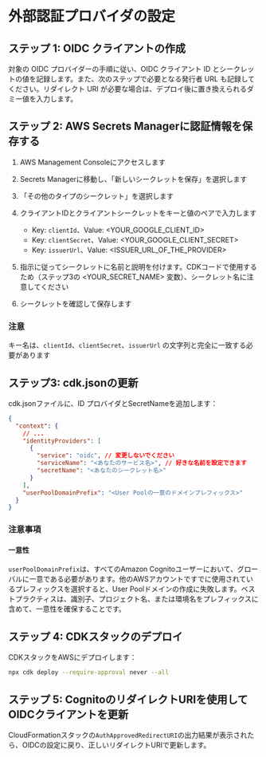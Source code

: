 # 外部認証プロバイダの設定

## ステップ 1: OIDC クライアントの作成

対象の OIDC プロバイダーの手順に従い、OIDC クライアント ID とシークレットの値を記録します。また、次のステップで必要となる発行者 URL も記録してください。リダイレクト URI が必要な場合は、デプロイ後に置き換えられるダミー値を入力します。

## ステップ 2: AWS Secrets Managerに認証情報を保存する

1. AWS Management Consoleにアクセスします
2. Secrets Managerに移動し、「新しいシークレットを保存」を選択します
3. 「その他のタイプのシークレット」を選択します
4. クライアントIDとクライアントシークレットをキーと値のペアで入力します

   - Key: `clientId`、Value: <YOUR_GOOGLE_CLIENT_ID>
   - Key: `clientSecret`、Value: <YOUR_GOOGLE_CLIENT_SECRET>
   - Key: `issuerUrl`、Value: <ISSUER_URL_OF_THE_PROVIDER>

5. 指示に従ってシークレットに名前と説明を付けます。CDKコードで使用するため（ステップ3の <YOUR_SECRET_NAME> 変数）、シークレット名に注意してください
6. シークレットを確認して保存します

### 注意

キー名は、`clientId`、`clientSecret`、`issuerUrl` の文字列と完全に一致する必要があります

## ステップ3: cdk.jsonの更新

cdk.jsonファイルに、ID プロバイダとSecretNameを追加します：

```json
{
  "context": {
    // ...
    "identityProviders": [
      {
        "service": "oidc", // 変更しないでください
        "serviceName": "<あなたのサービス名>", // 好きな名前を設定できます
        "secretName": "<あなたのシークレット名>"
      }
    ],
    "userPoolDomainPrefix": "<User Poolの一意のドメインプレフィックス>"
  }
}
```

### 注意事項

#### 一意性

`userPoolDomainPrefix`は、すべてのAmazon Cognitoユーザーにおいて、グローバルに一意である必要があります。他のAWSアカウントですでに使用されているプレフィックスを選択すると、User Poolドメインの作成に失敗します。ベストプラクティスは、識別子、プロジェクト名、または環境名をプレフィックスに含めて、一意性を確保することです。

## ステップ 4: CDKスタックのデプロイ

CDKスタックをAWSにデプロイします：

```sh
npx cdk deploy --require-approval never --all
```

## ステップ 5: CognitoのリダイレクトURIを使用してOIDCクライアントを更新

CloudFormationスタックの`AuthApprovedRedirectURI`の出力結果が表示されたら、OIDCの設定に戻り、正しいリダイレクトURIで更新します。